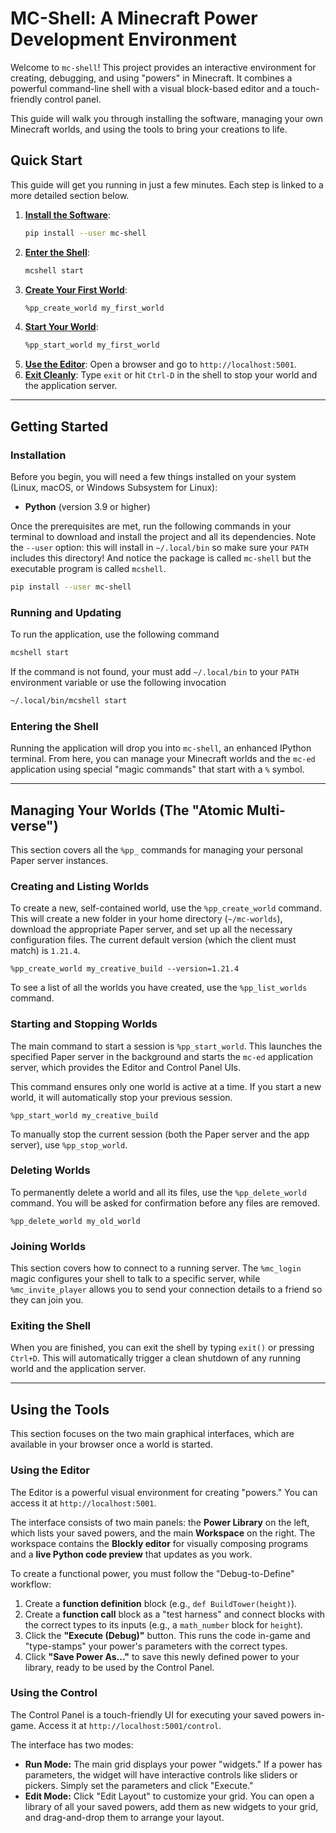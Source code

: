 # MC-Shell: A Minecraft Power Development Environment 

Welcome to `mc-shell`! This project provides an interactive environment for creating, debugging, and using "powers" in Minecraft. It combines a powerful command-line shell with a visual block-based editor and a touch-friendly control panel.

This guide will walk you through installing the software, managing your own Minecraft worlds, and using the tools to bring your creations to life.

## Quick Start

This guide will get you running in just a few minutes. Each step is linked to a more detailed section below.

1.  **[Install the Software](#installation)**:
    ```bash
    pip install --user mc-shell
    ```
2.  **[Enter the Shell](#entering-the-shell)**:
    ```bash
    mcshell start
    ```
3.  **[Create Your First World](#creating-and-listing-worlds)**:
    ```bash
    %pp_create_world my_first_world
    ```
4.  **[Start Your World](#starting-and-stopping-worlds)**:
    ```bash
    %pp_start_world my_first_world
    ```
5.  **[Use the Editor](#using-the-editor)**: Open a browser and go to `http://localhost:5001`.
6.  **[Exit Cleanly](#exiting-the-shell)**: Type `exit` or hit `Ctrl-D` in the shell to stop your world and the application server.

---

## Getting Started

### Installation

Before you begin, you will need a few things installed on your system (Linux, macOS, or Windows Subsystem for Linux):
* **Python** (version 3.9 or higher)

Once the prerequisites are met, run the following commands in your terminal to download and install the project and all its dependencies. Note the 
`--user` option: this will install in `~/.local/bin` so make sure your `PATH` includes this directory! And notice the package is called `mc-shell` but the
executable program is called `mcshell`. 

```bash
pip install --user mc-shell
````

### Running and Updating

To run the application, use the following command 

```bash
mcshell start
```

If the command is not found, your must add `~/.local/bin` to your `PATH` environment variable or use the following invocation
```bash
~/.local/bin/mcshell start
```

### Entering the Shell

Running the application will drop you into `mc-shell`, an enhanced IPython terminal. From here, you can manage your Minecraft worlds and the `mc-ed` application using special "magic commands" that start with a `%` symbol.

-----

##  Managing Your Worlds (The "Atomic Multi-verse")

This section covers all the `%pp_` commands for managing your personal Paper server instances.

### Creating and Listing Worlds

To create a new, self-contained world, use the `%pp_create_world` command. This will create a new folder in your home directory (`~/mc-worlds`), download the appropriate Paper server, and set up all the necessary configuration files. The current default version (which the client must match) is `1.21.4`.
```ipython
%pp_create_world my_creative_build --version=1.21.4
```

To see a list of all the worlds you have created, use the `%pp_list_worlds` command.

### Starting and Stopping Worlds

The main command to start a session is `%pp_start_world`. This launches the specified Paper server in the background and starts the `mc-ed` application server, which provides the Editor and Control Panel UIs.

This command ensures only one world is active at a time. If you start a new world, it will automatically stop your previous session.

```ipython
%pp_start_world my_creative_build
```

To manually stop the current session (both the Paper server and the app server), use `%pp_stop_world`.

### Deleting Worlds

To permanently delete a world and all its files, use the `%pp_delete_world` command. You will be asked for confirmation before any files are removed.

```ipython
%pp_delete_world my_old_world
```

### Joining Worlds

This section covers how to connect to a running server. The `%mc_login` magic configures your shell to talk to a specific server, while `%mc_invite_player` allows you to send your connection details to a friend so they can join you.

### Exiting the Shell

When you are finished, you can exit the shell by typing `exit()` or pressing `Ctrl+D`. This will automatically trigger a clean shutdown of any running world and the application server.

-----

## Using the Tools

This section focuses on the two main graphical interfaces, which are available in your browser once a world is started.

### Using the Editor

The Editor is a powerful visual environment for creating "powers." You can access it at `http://localhost:5001`.

The interface consists of two main panels: the **Power Library** on the left, which lists your saved powers, and the main **Workspace** on the right. The workspace contains the **Blockly editor** for visually composing programs and a **live Python code preview** that updates as you work.

To create a functional power, you must follow the "Debug-to-Define" workflow:

1.  Create a **function definition** block (e.g., `def BuildTower(height)`).
2.  Create a **function call** block as a "test harness" and connect blocks with the correct types to its inputs (e.g., a `math_number` block for `height`).
3.  Click the **"Execute (Debug)"** button. This runs the code in-game and "type-stamps" your power's parameters with the correct types.
4.  Click **"Save Power As..."** to save this newly defined power to your library, ready to be used by the Control Panel.

### Using the Control

The Control Panel is a touch-friendly UI for executing your saved powers in-game. Access it at `http://localhost:5001/control`.

The interface has two modes:

  * **Run Mode:** The main grid displays your power "widgets." If a power has parameters, the widget will have interactive controls like sliders or pickers. Simply set the parameters and click "Execute."
  * **Edit Mode:** Click "Edit Layout" to customize your grid. You can open a library of all your saved powers, add them as new widgets to your grid, and drag-and-drop them to arrange your layout.
